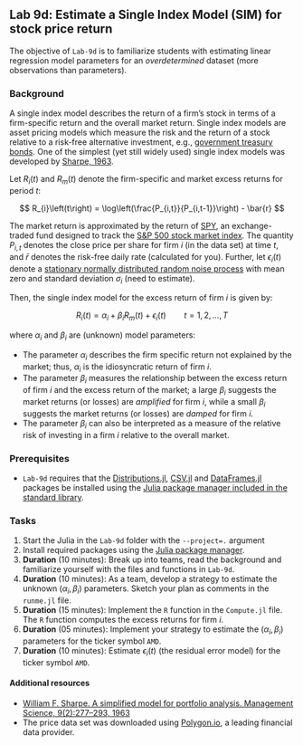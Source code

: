 ## Lab 9d: Estimate a Single Index Model (SIM) for stock price return
The objective of `Lab-9d` is to familiarize students with estimating linear regression model parameters for an _overdetermined_ dataset (more observations than parameters).

### Background
A single index model describes the return of a firm’s stock in terms of a firm-specific return and the overall market return. Single index models are asset pricing models which measure the risk and the return of a stock relative to a risk-free alternative investment, e.g., [government treasury bonds](https://www.treasurydirect.gov/marketable-securities/treasury-bonds/). One of the simplest (yet still widely used) single index models was developed by [Sharpe, 1963](https://pubsonline.informs.org/doi/10.1287/mnsc.9.2.277). 

Let $R_{i}(t)$ and $R_{m}(t)$ denote the firm-specific and market excess returns for period $t$:

$$
R_{i}\left(t\right) = \log\left(\frac{P_{i,t}}{P_{i,t-1}}\right) - \bar{r}
$$

The market return is approximated by the return of [SPY](https://www.google.com/finance/quote/SPY:NYSEARCA?sa=X&ved=2ahUKEwid6emuq_L9AhXVVDUKHQxjCSMQ3ecFegQIIxAg), an exchange-traded fund designed to track the [S&P 500 stock market index](https://en.wikipedia.org/wiki/S&P_500). The quantity $P_{i,t}$ denotes the close price per share for firm $i$ (in the data set) at time $t$, and $\bar{r}$ denotes the risk-free daily rate (calculated for you). Further, let $\epsilon_{i}\left(t\right)$ denote a [stationary normally distributed random noise process](https://en.wikipedia.org/wiki/Normal_distribution) with mean zero and standard deviation 
$\sigma_{i}$ (need to estimate). 

Then, the single index model for the excess return of firm $i$ is given by:

$$
R_{i}\left(t\right) = \alpha_{i}+\beta_{i}R_{m}\left(t\right)+\epsilon_{i}\left(t\right)\qquad{t=1,2,\dots,T}
$$

where $\alpha_{i}$ and $\beta_{i}$ are (unknown) model parameters: 

* The parameter $\alpha_{i}$ describes the firm specific return not explained by the market; thus, $\alpha_{i}$ is the idiosyncratic return of firm $i$.
* The parameter $\beta_{i}$ measures the relationship between the excess return of firm $i$ and the excess return of the market; a large $\beta_{i}$ suggests the market returns (or losses) are _amplified_ for firm $i$, while a small $\beta_{i}$ suggests the market returns (or losses) are _damped_ for firm $i$.
* The parameter $\beta_{i}$ can also be interpreted as a measure of the relative risk of investing in a firm $i$ relative to the overall market. 

### Prerequisites
* `Lab-9d` requires that the [Distributions.jl](https://github.com/JuliaStats/Distributions.jl), [CSV.jl](https://github.com/JuliaData/CSV.jl) and [DataFrames.jl](https://github.com/JuliaData/DataFrames.jl) packages be installed using the [Julia package manager included in the standard library](https://docs.julialang.org/en/v1/stdlib/Pkg/).

### Tasks
1. Start the Julia in the `Lab-9d` folder with the `--project=.` argument
1. Install required packages using the [Julia package manager](https://docs.julialang.org/en/v1/stdlib/Pkg/).
1. __Duration__ (10 minutes): Break up into teams, read the background and familiarize yourself with the files and functions in `Lab-9d`.
1. __Duration__ (10 minutes): As a team, develop a strategy to estimate the unknown $(\alpha_{i},\beta_{i})$ parameters. Sketch your plan as comments in the `runme.jl` file.
1. __Duration__ (15 minutes): Implement the `R` function in the `Compute.jl` file. The `R` function computes the excess returns for firm $i$.
1. __Duration__ (05 minutes): Implement your strategy to estimate the $(\alpha_{i},\beta_{i})$ parameters for the ticker symbol `AMD`.
1. __Duration__ (10 minutes): Estimate $\epsilon_{i}(t)$ (the residual error model) for the ticker symbol `AMD`.

#### Additional resources
* [William F. Sharpe. A simplified model for portfolio analysis. Management Science, 9(2):277–293, 1963](https://pubsonline.informs.org/doi/10.1287/mnsc.9.2.277)
* The price data set was downloaded using [Polygon.io](https://polygon.io), a leading financial data provider.
